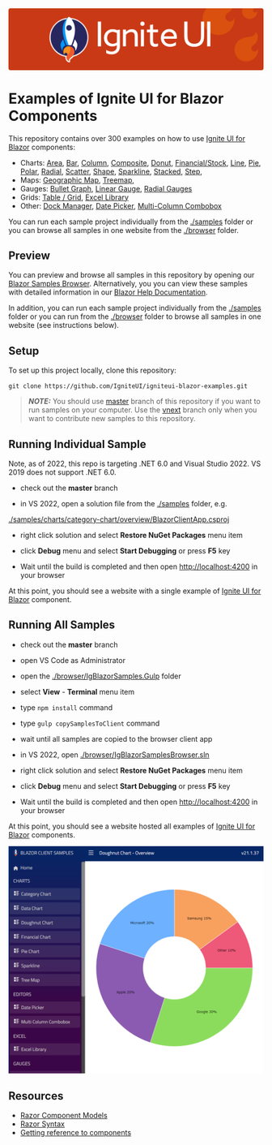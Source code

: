 <div style="display: flex; flex-flow: row; font-family: 'Titillium Web'">
    <img style="border-radius: 0.25rem" alt="ignite-ui" src="https://raw.githubusercontent.com/IgniteUI/igniteui-xplat-docs/vnext/doc/en/images/readme/ig-banner.png"/>
</div>

# Examples of Ignite UI for Blazor Components

This repository contains over 300 examples on how to use [Ignite UI for Blazor](https://www.infragistics.com/products/ignite-ui-blazor/blazor/components/general-getting-started.html) components:

- Charts:
[Area](https://www.infragistics.com/blazorsite/components/charts/types/area-chart),
[Bar](https://www.infragistics.com/blazorsite/components/charts/types/bar-chart),
[Column](https://www.infragistics.com/blazorsite/components/charts/types/column-chart),
[Composite](https://www.infragistics.com/blazorsite/components/charts/types/composite-chart),
[Donut](https://www.infragistics.com/blazorsite/components/charts/types/donut-chart),
[Financial/Stock](https://www.infragistics.com/blazorsite/components/charts/types/stock-chart),
[Line](https://www.infragistics.com/blazorsite/components/charts/types/line-chart),
[Pie](https://www.infragistics.com/blazorsite/components/charts/types/pie-chart),
[Polar](https://www.infragistics.com/blazorsite/components/charts/types/polar-chart),
[Radial](https://www.infragistics.com/blazorsite/components/charts/types/radial-chart),
[Scatter](https://www.infragistics.com/blazorsite/components/charts/types/scatter-chart),
[Shape](https://www.infragistics.com/blazorsite/components/charts/types/shape-chart),
[Sparkline](https://www.infragistics.com/blazorsite/components/charts/types/sparkline-chart),
[Stacked](https://www.infragistics.com/blazorsite/components/charts/types/stacked-chart),
[Step](https://www.infragistics.com/blazorsite/components/charts/types/step-chart),
- Maps:
[Geographic Map](https://www.infragistics.com/blazorsite/components/geo-map.html),
[Treemap](https://www.infragistics.com/blazorsite/components/treemap-overview.html),
- Gauges:
[Bullet Graph](https://www.infragistics.com/blazorsite/components/bullet-graph),
[Linear Gauge](https://www.infragistics.com/blazorsite/components/linear-gauge.html),
[Radial Gauges](https://www.infragistics.com/blazorsite/components/radial-gauge.html)
- Grids:
[Table / Grid](https://www.infragistics.com/blazorsite/components/data-grid.html),
[Excel Library](https://www.infragistics.com/blazorsite/components/excel_library_using_workbooks.html)
- Other:
[Dock Manager](https://www.infragistics.com/blazorsite/components/dock-manager),
[Date Picker](https://www.infragistics.com/blazorsite/components/editors/date-picker),
[Multi-Column Combobox](https://www.infragistics.com/blazorsite/components/editors/multi-column-combobox)

You can run each sample project individually from the [./samples](./samples) folder or you can browse all samples in one website from the [./browser](./browser) folder.
<!-- In addition, you can run each sample on Code Sandbox website by clicking on the `Edit on CodeSandbox` button in a readme file of sample project, e.g.

[./samples/charts/category-chart/overview/README.md](./samples/charts/category-chart/overview/README.md) -->


## Preview

You can preview and browse all samples in this repository by opening our [Blazor Samples Browser](https://infragistics.com/blazor-client/). Alternatively, you you can view these samples with detailed information in our [Blazor Help Documentation](https://www.infragistics.com/products/ignite-ui-blazor/blazor/components/general-getting-started.html).

In addition, you can run each sample project individually from the [./samples](./samples) folder or you can run from the [./browser](./browser) folder to browse all samples in one website (see instructions below).

## Setup

To set up this project locally, clone this repository:
```
git clone https://github.com/IgniteUI/igniteui-blazor-examples.git
```

> **_NOTE:_** You should use [master](https://github.com/IgniteUI/igniteui-blazor-examples/tree/master) branch of this repository if you want to run samples on your computer. Use the [vnext](https://github.com/IgniteUI/igniteui-blazor-examples/tree/vnext) branch only when you want to contribute new samples to this repository.

## Running Individual Sample

Note, as of 2022, this repo is targeting .NET 6.0 and Visual Studio 2022. VS 2019 does not support .NET 6.0.

- check out the **master** branch

- in VS 2022, open a solution file from the [./samples](./samples) folder, e.g.

[./samples/charts/category-chart/overview/BlazorClientApp.csproj](./samples/charts/category-chart/overview/BlazorClientApp.csproj)

- right click solution and select **Restore NuGet Packages** menu item

- click **Debug** menu and select **Start Debugging** or press **F5** key

- Wait until the build is completed and then open [http://localhost:4200](http://localhost:4200) in your browser

At this point, you should see a website with a single example of [Ignite UI for Blazor](https://infragistics.com/blazorsite/components/general-getting-started.html) component.


## Running All Samples

- check out the **master** branch

- open VS Code as Administrator

- open the [./browser/IgBlazorSamples.Gulp](./browser/IgBlazorSamples.Gulp) folder

- select **View** - **Terminal** menu item

- type `npm install` command

- type `gulp copySamplesToClient` command

- wait until all samples are copied to the browser client app

- in VS 2022, open [./browser/IgBlazorSamplesBrowser.sln](./browser/IgBlazorSamplesBrowser.sln)

- right click solution and select **Restore NuGet Packages** menu item

- click **Debug** menu and select **Start Debugging** or press **F5** key

- Wait until the build is completed and then open [http://localhost:4200](http://localhost:4200) in your browser

At this point, you should see a website hosted all examples of [Ignite UI for Blazor](https://infragistics.com/blazorsite/components/general-getting-started.html) components.

![Samples Browser Preview](./browser/IgBlazorSamples.Client/wwwroot/images/preview.PNG)


## Resources

- [Razor Component Models](https://www.codemag.com/article/1911052)
- [Razor Syntax](https://docs.microsoft.com/en-us/aspnet/core/blazor/components/?view=aspnetcore-3.1#razor-syntax)
- [Getting reference to components](https://docs.microsoft.com/en-us/aspnet/core/blazor/components/?view=aspnetcore-3.1#capture-references-to-components)
